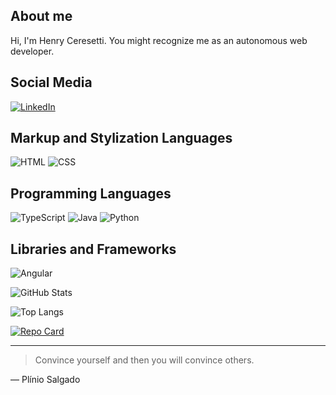 ## About me

Hi, I'm Henry Ceresetti. You might recognize me as an autonomous web developer.

## Social Media
[![LinkedIn](https://img.shields.io/badge/LinkedIn-000?style=for-the-badge&logo=linkedin&logoColor=0E76A8)](https://www.linkedin.com/in/hceresetti/)

## Markup and Stylization Languages
![HTML](https://img.shields.io/badge/HTML5-000?style=for-the-badge&logo=html5)
![CSS](https://img.shields.io/badge/CSS3-000?style=for-the-badge&logo=css3&logoColor=264CE4)

## Programming Languages
![TypeScript](https://img.shields.io/badge/TypeScript-000?style=for-the-badge&logo=typescript)
![Java](https://img.shields.io/badge/Java-000?style=for-the-badge&logo=java)
![Python](https://img.shields.io/badge/Python-000?style=for-the-badge&logo=python)

## Libraries and Frameworks
![Angular](https://img.shields.io/badge/Angular-000?style=for-the-badge&logo=angular&logoColor=C3002F)

![GitHub Stats](https://github-readme-stats.vercel.app/api?username=hceresetti&theme=transparent&bg_color=000&border_color=30A3DC&show_icons=true&icon_color=30A3DC&title_color=E94D5F&text_color=FFF)

![Top Langs](https://github-readme-stats-git-masterrstaa-rickstaa.vercel.app/api/top-langs/?username=hceresetti&layout=compact&bg_color=000&border_color=30A3DC&title_color=E94D5F&text_color=FFF)

[![Repo Card](https://github-readme-stats.vercel.app/api/pin/?username=hceresetti&repo=alura-tracker-ng&bg_color=000&border_color=30A3DC&show_icons=true&icon_color=30A3DC&title_color=E94D5F&text_color=FFF)](https://github.com/SEUUSERNAME/SEUREPOSITORIO)

---

> Convince yourself and then you will convince others.

— Plínio Salgado

<!--
TODO: add more details about me later
-->

<!---
HenryCeresetti/HenryCeresetti is a ✨ special ✨ repository because its `README.md` (this file) appears on your GitHub profile.
You can click the Preview link to take a look at your changes.
--->